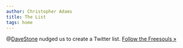 ```yaml
---
author: Christopher Adams
title: The List
tags: home
---
```


@<a href="http://twitter.com/davestone" title="twitter.com">DaveStone</a> nudged us to create a Twitter list. <a href="http://twitter.com/christopheradam/freesouls" title="Freesouls on Twitter">Follow the Freesouls &raquo;</a>


